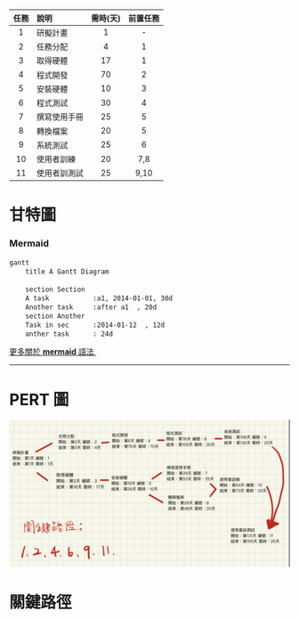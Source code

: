 
 # <Center> 
|      任務   |     說明      |  需時(天) | 前置任務|
|:-------------:|:-------------| :-----:|:-----:|
|    1    |研擬計畫 | 1 | - |
|    2   |  任務分配    |   4 | 1 |
| 3|    取得硬體    |    17 |   1 |
| 4 |   程式開發   |   70 |  2 |
| 5|    安裝硬體    |   10 |   3 |
| 6 |    程式測試    |    30|  4 |
| 7 |    撰寫使用手冊    |   25 |   5 |
| 8 |   轉換檔案    |   20 |   5 |
| 9 |    系統測試    |    25|   6 |
| 10 |    使用者訓練    |   20 |   7,8 |
| 11 |     使用者訓測試    |  25 |   9,10  |


# 甘特圖
### Mermaid
```mermaid
gantt
    title A Gantt Diagram

    section Section
    A task           :a1, 2014-01-01, 30d
    Another task     :after a1  , 20d
    section Another
    Task in sec      :2014-01-12  , 12d
    anther task      : 24d
```
[更多關於 **mermaid** 語法 <i class="fa fa-external-link"></i>](http://mermaid-js.github.io/mermaid)
&nbsp;
&nbsp;

---

# PERT 圖
![p](ppp.png '圖') 


# 關鍵路徑
